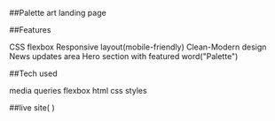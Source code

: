 ##Palette art landing page

 ##Features

 CSS flexbox
 Responsive layout(mobile-friendly)
 Clean-Modern design
 News updates area
 Hero section with featured word("Palette")

##Tech used

media queries
flexbox
html
css styles


##live site( <a href= "https://debo173.github.io/CODSOFT-landing-page-task2/"></a>)



